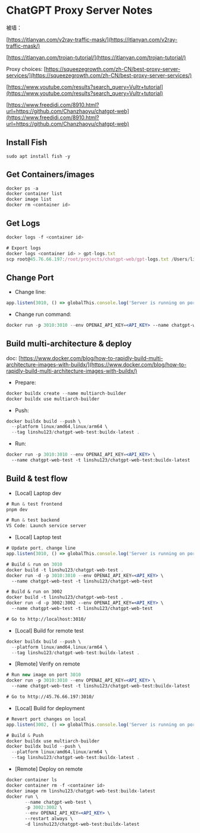 # ChatGPT Proxy Server Notes

被墙：

[https://itlanyan.com/v2ray-traffic-mask/](https://itlanyan.com/v2ray-traffic-mask/)

[https://itlanyan.com/trojan-tutorial/](https://itlanyan.com/trojan-tutorial/)

Proxy choices: [https://squeezegrowth.com/zh-CN/best-proxy-server-services/](https://squeezegrowth.com/zh-CN/best-proxy-server-services/)

[https://www.youtube.com/results?search_query=Vultr+tutorial](https://www.youtube.com/results?search_query=Vultr+tutorial)

[https://www.freedidi.com/8910.html?url=https://github.com/Chanzhaoyu/chatgpt-web](https://www.freedidi.com/8910.html?url=https://github.com/Chanzhaoyu/chatgpt-web)

## Install Fish

`sudo apt install fish -y`

## Get Containers/images

```jsx
docker ps -a
docker container list
docker image list
docker rm <container id>

```

## Get Logs

```jsx
docker logs -f <container id>

# Export logs
docker logs <container id> > gpt-logs.txt
scp root@45.76.66.197:/root/projects/chatgpt-web/gpt-logs.txt /Users/linshu/Desktop/

```

## Change Port

- Change line:

```jsx
app.listen(3010, () => globalThis.console.log('Server is running on port 3002'))
```

- Change run command:

```jsx
docker run -p 3010:3010 --env OPENAI_API_KEY=<API_KEY> --name chatgpt-web-test -t linshu123/chatgpt-web-test:buildx-latest
```

## Build multi-architecture & deploy

doc: [https://www.docker.com/blog/how-to-rapidly-build-multi-architecture-images-with-buildx/](https://www.docker.com/blog/how-to-rapidly-build-multi-architecture-images-with-buildx/)

- Prepare:

```jsx
docker buildx create --name multiarch-builder
docker buildx use multiarch-builder
```

- Push:

```jsx
docker buildx build --push \
  --platform linux/amd64,linux/arm64 \
  --tag linshu123/chatgpt-web-test:buildx-latest .
```

- Run:

```jsx
docker run -p 3010:3010 --env OPENAI_API_KEY=<API_KEY> \
  --name chatgpt-web-test -t linshu123/chatgpt-web-test:buildx-latest
```

## Build & test flow

- [Local] Laptop dev

```jsx
# Run & test frontend
pnpm dev

# Run & test backend
VS Code: Launch service server
```

- [Local] Laptop test

```jsx
# Update port, change line
app.listen(3010, () => globalThis.console.log('Server is running on port 3002'))

# Build & run on 3010
docker build -t linshu123/chatgpt-web-test .
docker run -d -p 3010:3010 --env OPENAI_API_KEY=<API_KEY> \
  --name chatgpt-web-test -t linshu123/chatgpt-web-test

# Build & run on 3002
docker build -t linshu123/chatgpt-web-test .
docker run -d -p 3002:3002 --env OPENAI_API_KEY=<API_KEY> \
  --name chatgpt-web-test -t linshu123/chatgpt-web-test

# Go to http://localhost:3010/
```

- [Local] Build for remote test

```jsx
docker buildx build --push \
  --platform linux/amd64,linux/arm64 \
  --tag linshu123/chatgpt-web-test:buildx-latest .
```

- [Remote] Verify on remote

```jsx
# Run new image on port 3010
docker run -p 3010:3010 --env OPENAI_API_KEY=<API_KEY> \
  --name chatgpt-web-test -t linshu123/chatgpt-web-test:buildx-latest

# Go to http://45.76.66.197:3010/
```

- [Local] Build for deployment

```jsx
# Revert port changes on local
app.listen(3002, () => globalThis.console.log('Server is running on port 3002'))

# Build & Push
docker buildx use multiarch-builder
docker buildx build --push \
  --platform linux/amd64,linux/arm64 \
  --tag linshu123/chatgpt-web-test:buildx-latest .
```

- [Remote] Deploy on remote

```jsx
docker container ls
docker container rm -f <container id>
docker image rm linshu123/chatgpt-web-test:buildx-latest
docker run \
       --name chatgpt-web-test \
       -p 3002:3002 \
       --env OPENAI_API_KEY=<API_KEY> \
       --restart always \
       -d linshu123/chatgpt-web-test:buildx-latest
```
